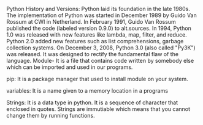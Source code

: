 Python History and Versions:
Python laid its foundation in the late 1980s.
The implementation of Python was started in December 1989 by Guido Van Rossum at CWI in Netherland.
In February 1991, Guido Van Rossum published the code (labeled version 0.9.0) to alt.sources.
In 1994, Python 1.0 was released with new features like lambda, map, filter, and reduce.
Python 2.0 added new features such as list comprehensions, garbage collection systems.
On December 3, 2008, Python 3.0 (also called "Py3K") was released. It was designed to rectify the fundamental flaw of the language.
Module- It is a file that contains code written by somebody else which can be imported 
and used in our programs.

pip: It is a package manager that used to install module on your system.

variables: It is a name given to a memory location in a programs 

Strings: It is a data type in python. It is a sequence of character that enclosed in quotes. Strings are immutiable which means that you cannot change them by running functions. 